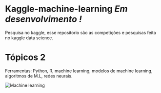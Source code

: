 # Kaggle-machine-learning *Em desenvolvimento !*
Pesquisa no kaggle, esse repositorio são as competições e pesquisas feita no kaggle data science.

# Tópicos 2
Ferramentas: Python, R, machine learning, modelos de machine learning, algoritmos de M.L, redes neurais.

![Machine learning](https://github.com/RafaelGallo/Kaggle-machine-learning/blob/master/source.gif)
